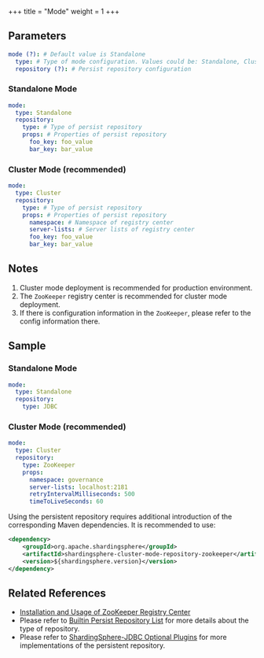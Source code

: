 +++
title = "Mode"
weight = 1
+++

## Parameters

```yaml
mode (?): # Default value is Standalone
  type: # Type of mode configuration. Values could be: Standalone, Cluster
  repository (?): # Persist repository configuration
```

### Standalone Mode

```yaml
mode:
  type: Standalone
  repository:
    type: # Type of persist repository
    props: # Properties of persist repository
      foo_key: foo_value
      bar_key: bar_value
```

### Cluster Mode (recommended)

```yaml
mode:
  type: Cluster
  repository:
    type: # Type of persist repository
    props: # Properties of persist repository
      namespace: # Namespace of registry center
      server-lists: # Server lists of registry center
      foo_key: foo_value
      bar_key: bar_value
``` 

## Notes

1. Cluster mode deployment is recommended for production environment.
1. The `ZooKeeper` registry center is recommended for cluster mode deployment.
1. If there is configuration information in the `ZooKeeper`, please refer to the config information there.

## Sample

### Standalone Mode

```yaml
mode:
  type: Standalone
  repository:
    type: JDBC
```

### Cluster Mode (recommended)

```yaml
mode:
  type: Cluster
  repository:
    type: ZooKeeper
    props: 
      namespace: governance
      server-lists: localhost:2181
      retryIntervalMilliseconds: 500
      timeToLiveSeconds: 60
```

Using the persistent repository requires additional introduction of the corresponding Maven dependencies. It is recommended to use:

```xml
<dependency>
    <groupId>org.apache.shardingsphere</groupId>
    <artifactId>shardingsphere-cluster-mode-repository-zookeeper</artifactId>
    <version>${shardingsphere.version}</version>
</dependency>
```

## Related References

- [Installation and Usage of ZooKeeper Registry Center](https://zookeeper.apache.org/doc/r3.7.1/zookeeperStarted.html)
- Please refer to [Builtin Persist Repository List](/en/user-manual/common-config/builtin-algorithm/metadata-repository/) for more details about the type of repository.
- Please refer to [ShardingSphere-JDBC Optional Plugins](/en/user-manual/shardingsphere-jdbc/optional-plugins/) for more implementations of the persistent repository.
